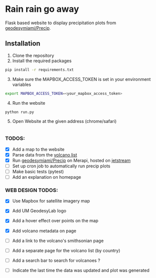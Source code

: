 # Rain rain go away
Flask based website to display precipitation plots from [geodesymiami/Precip](https://github.com/geodesymiami/precip).

## Installation
1. Clone the repository
2. Install the required packages
```bash
pip install -r requirements.txt
```
3. Make sure the MAPBOX_ACCESS_TOKEN is set in your environment variables
```bash
export MAPBOX_ACCESS_TOKEN=<your_mapbox_access_token>
```
4. Run the website
```bash
python run.py
```
5. Open Website at the given address (chrome/safari)
```127.0.0.1:5000
```

### TODOS:
- [x] Add a map to the website
- [x] Parse data from the [volcano list](https://github.com/geodesymiami/precip/blob/main/src/precip/Holocene_Volcanoes_precip_cfg..xlsx)
- [x] Run [geodesymiami/Precip](https://github.com/geodesymiami/precip) on Merapi, hosted on [jetstream](http://149.165.154.65/data/HDF5EOS/precip_products/Merapi/)
- [ ] Set up cron job to automatically run precip plots
- [ ] Make basic tests (pytest)
- [ ] Add an explanation on homepage

### WEB DESIGN TODOS:
- [x] Use Mapbox for satellite imagery map
- [x] Add UM GeodesyLab logo
- [x] Add a hover effect over points on the map
- [x] Add volcano metadata on <volcano id> page
- [ ] Add a link to the volcano's smithsonian page
- [ ] Add a separate page for the volcano list (by country)
- [ ] Add a search bar to search for volcanoes ?
- [ ] Indicate the last time the data was updated and plot was generated


